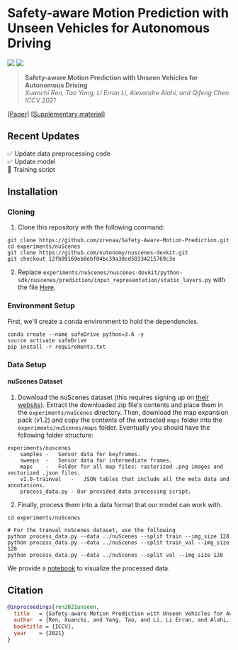 # Safety-aware Motion Prediction with Unseen Vehicles for Autonomous Driving

<a href="https://arxiv.org/abs/2109.01510"><img src="https://img.shields.io/badge/arXiv-2109.01510-b31b1b.svg"></a>
<a href="https://opensource.org/licenses/MIT"><img src="https://img.shields.io/badge/License-MIT-yellow.svg"></a>

> **Safety-aware Motion Prediction with Unseen Vehicles for Autonomous Driving** <br>
> *Xuanchi Ren, Tao Yang, Li Erran Li, Alexandre Alahi, and Qifeng Chen*<br>
> *ICCV 2021*<br>
> 
[[Paper](https://arxiv.org/pdf/2109.01510.pdf)]
[[Supplementary material](https://openaccess.thecvf.com/content/ICCV2021/supplemental/Ren_Safety-Aware_Motion_Prediction_ICCV_2021_supplemental.pdf)]

## Recent Updates   
<!-- I am sorry that I am busying with application, and I am planning to release code ASAP. -->
<!-- :white_check_mark: Update StyleGAN2   -->
:white_check_mark: Update data preprocessing code  
:white_check_mark: Update model  
:black_square_button: Training script  

## Installation ##

### Cloning ###

1. Clone this repository with the following command:

```
git clone https://github.com/xrenaa/Safety-Aware-Motion-Prediction.git
cd experiments/nuScenes
git clone https://github.com/nutonomy/nuscenes-devkit.git
git checkout 12fb09169eb8ebf04bc39a30cd50334215769c3e
```

2. Replace `experiments/nuScenes/nuscenes-devkit/python-sdk/nuscenes/prediction/input_representation/static_layers.py` with the file [Here](https://drive.google.com/file/d/1Q_lqbj78Nv3Js9FNwWJvay77UaghfVNa/view?usp=sharing).

### Environment Setup ###
First, we'll create a conda environment to hold the dependencies.
```
conda create --name safeDrive python=3.6 -y
source activate safeDrive
pip install -r requirements.txt
```


### Data Setup ###
#### nuScenes Dataset ####
1. Download the nuScenes dataset (this requires signing up on [their website](https://www.nuscenes.org/)). Extract the downloaded zip file's contents and place them in the `experiments/nuScenes` directory. Then, download the map expansion pack (v1.2) and copy the contents of the extracted `maps` folder into the `experiments/nuScenes/maps` folder. Eventually you should have the following folder structure:

```
experiments/nuscenes
    samples	-	Sensor data for keyframes.
    sweeps	-	Sensor data for intermediate frames.
    maps	-	Folder for all map files: rasterized .png images and vectorized .json files.
    v1.0-trainval	-	JSON tables that include all the meta data and annotations.
    process_data.py - Our provided data processing script.
```

2. Finally, process them into a data format that our model can work with.

```
cd experiments/nuScenes

# For the tranval nuScenes dataset, use the following
python process_data.py --data ../nuScenes --split train --img_size 128
python process_data.py --data ../nuScenes --split train_val --img_size 128
python process_data.py --data ../nuScenes --split val --img_size 128
```
We provide a [notebook](experiments/nuScenes/data_playground.ipynb) to visualize the processed data.

<!-- ## Train ## -->


## Citation
```bibtex
@inproceedings{ren2021unseen,
  title   = {Safety-aware Motion Prediction with Unseen Vehicles for Autonomous Driving},
  author  = {Ren, Xuanchi, and Yang, Tao, and Li, Li Erran, and Alahi, Alexandre, and Chen, Qifeng},
  booktitle = {ICCV},
  year    = {2021}
}
```

